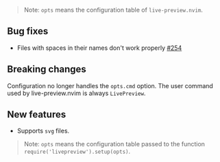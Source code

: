 > Note: `opts` means the configuration table of `live-preview.nvim`.

## Bug fixes
- Files with spaces in their names don't work properly [#254](https://github.com/brianhuster/live-preview.nvim/issues/254)

## Breaking changes
Configuration no longer handles the `opts.cmd` option. The user command used by live-preview.nvim is always `LivePreview`.

## New features
- Supports `svg` files.

> Note: `opts` means the configuration table passed to the function `require('livepreview').setup(opts)`.
